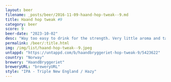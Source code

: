 ```yaml
---
layout: beer
filename: _posts/beer/2016-11-09-haand-hop-tweak--9.md
title: Haand hop tweak #9
category: beer
score: 9
beer-date: "2023-10-02"
desc: "Way too easy to drink for the strength. Very little aroma and tastes more like a pale ale rather than a TIPA"
permalink: /beer/:title.html
img: /img/list/haand-hop-tweak--9.jpeg
untappd: "https://untappd.com/b/haandbryggeriet-hop-tweak-9/5423622"
country: "Norway"
brewery: "HaandBryggeriet"
breweryURL: "breweryURL"
style: "IPA - Triple New England / Hazy"
---
```


